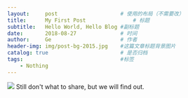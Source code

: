 ```yaml
---
layout:     post   				    # 使用的布局（不需要改）
title:      My First Post 				# 标题 
subtitle:   Hello World, Hello Blog #副标题
date:       2018-08-27 				# 时间
author:     Ge 						# 作者
header-img: img/post-bg-2015.jpg 	#这篇文章标题背景图片
catalog: true 						# 是否归档
tags:								#标签
    - Nothing
---
```


![](https://i.pinimg.com/originals/67/15/39/671539d21d497a61fc5a95fc60413579.jpg)
Still don't what to share, but we will find out.

